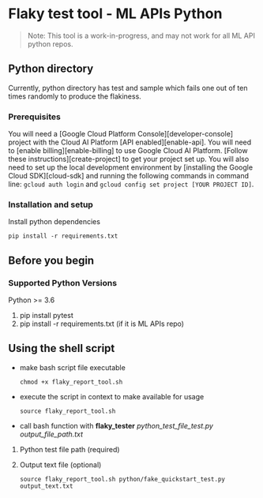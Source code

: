 # Flaky test tool - ML APIs Python

> Note: This tool is a work-in-progress, and may not work
> for all ML API python repos.

## Python directory

Currently, python directory has test and sample which
fails one out of ten times randomly to produce the flakiness.

### Prerequisites

You will need a [Google Cloud Platform Console][developer-console] project with the Cloud AI Platform [API enabled][enable-api].
You will need to [enable billing][enable-billing] to use Google Cloud AI Platform.
[Follow these instructions][create-project] to get your project set up. You will also need to set up the local development environment by
[installing the Google Cloud SDK][cloud-sdk] and running the following commands in command line:
`gcloud auth login` and `gcloud config set project [YOUR PROJECT ID]`.

### Installation and setup

Install python dependencies

```code
pip install -r requirements.txt

```

## Before you begin

### Supported Python Versions

Python >= 3.6

1. pip install pytest
1. pip install -r requirements.txt (if it is ML APIs repo)

## Using the shell script

* make bash script file executable

    ```
    chmod +x flaky_report_tool.sh
    ```

* execute the script in context to make available for usage

    ```
    source flaky_report_tool.sh 
    ```

* call bash function with **flaky_tester** *python_test_file_test.py* *output_file_path.txt*

1. Python test file path (required)
2. Output text file (optional)

    ```
    source flaky_report_tool.sh python/fake_quickstart_test.py output_text.txt
    ```
